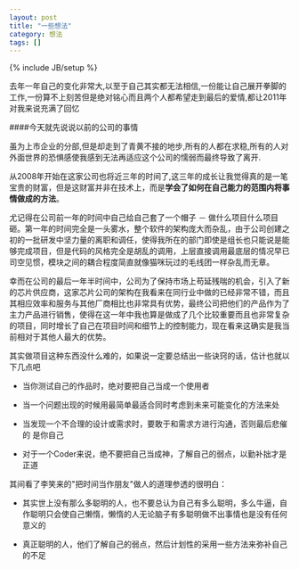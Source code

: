 ```yaml
---
layout: post
title: "一些想法"
category: 想法
tags: []
---
```

{% include JB/setup %}



去年一年自己的变化非常大,以至于自己其实都无法相信,一份能让自己展开拳脚的工作,一份算不上刻苦但是绝对铭心而且两个人都希望走到最后的爱情,都让2011年对我来说充满了回忆

####今天就先说说以前的公司的事情

虽为上市企业的分部,但是却走到了青黄不接的地步,所有的人都在求稳,所有的人对外面世界的恐惧感使我感到无法再适应这个公司的懦弱而最终导致了离开.

从2008年开始在这家公司也将近三年的时间了,这三年的成长让我觉得真的是一笔宝贵的财富，但是这财富并非在技术上，而是**学会了如何在自己能力的范围内将事情做成的方法**。

尤记得在公司前一年的时间中自己给自己套了一个帽子 － 做什么项目什么项目砸。第一年的时间完全是一头雾水，整个软件的架构庞大而杂乱，由于公司创建之初的一批研发中坚力量的离职和调任，使得我所在的部门即使是组长也只能说是能够完成项目，但是代码的风格完全是胡乱的调用，上层直接调用最底层的情况早已司空见惯，模块之间的耦合程度简直就像猫咪玩过的毛线团一样杂乱而无章。

幸而在公司的最后一年半时间中，公司为了保持市场上苟延残喘的机会，引入了新的芯片供应商，这家芯片公司的架构在我看来在同行业中做的已经非常不错，而且其相应效率和服务与其他厂商相比也非常具有优势，最终公司把他们的产品作为了主力产品进行销售，使得在这一年中我也算是做成了几个比较重要而且也非常复杂的项目，同时增长了自己在项目时间和细节上的控制能力，现在看来这确实是我当前相对于其他人最大的优势。

其实做项目这种东西没什么难的，如果说一定要总结出一些诀窍的话，估计也就以下几点吧

- 当你测试自己的作品时，绝对要把自己当成一个使用者

- 当一个问题出现的时候用最简单最适合同时考虑到未来可能变化的方法来处

- 当发现一个不合理的设计或需求时，要敢于和需求方进行沟通，否则最后悲催的
是你自己

- 对于一个Coder来说，绝不要把自己当成神，了解自己的弱点，以勤补拙才是正道

其间看了李笑来的"把时间当作朋友"做人的道理参透的很明白：

- 其实世上没有那么多聪明的人，也不要总认为自己有多么聪明，多么牛逼，自作聪明只会使自己懒惰，懒惰的人无论脑子有多聪明做不出事情也是没有任何意义的

- 真正聪明的人，他们了解自己的弱点，然后计划性的采用一些方法来弥补自己的不足












